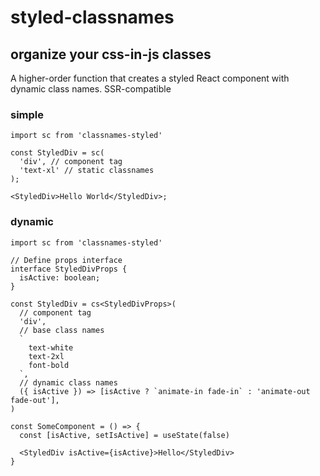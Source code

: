 # styled-classnames
## organize your css-in-js classes

A higher-order function that creates a styled React component with dynamic class names. SSR-compatible

### simple

```tsx
import sc from 'classnames-styled'

const StyledDiv = sc(
  'div', // component tag
  'text-xl' // static classnames
);

<StyledDiv>Hello World</StyledDiv>;
```

### dynamic

```tsx
import sc from 'classnames-styled'

// Define props interface
interface StyledDivProps {
  isActive: boolean;
}

const StyledDiv = cs<StyledDivProps>(
  // component tag
  'div', 
  // base class names
  `
    text-white
    text-2xl
    font-bold
  `,
  // dynamic class names
  ({ isActive }) => [isActive ? `animate-in fade-in` : 'animate-out fade-out'],
)

const SomeComponent = () => {
  const [isActive, setIsActive] = useState(false)

  <StyledDiv isActive={isActive}>Hello</StyledDiv>
}
```